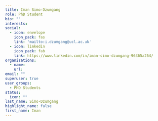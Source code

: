 ```yaml
---
title: Iman Simo-Dzumgang
role: PhD Student
bio: ""
interests:
social:
  - icon: envelope
    icon_pack: fas
    link: 'mailto:i.dzumgang@ucl.ac.uk'
  - icon: linkedin
    icon_pack: fab
    link: https://www.linkedin.com/in/iman-simo-dzumgang-96365a254/
organizations:
  - name: 
    url: 
email: ""
superuser: true
user_groups:
  - PhD Students
status:
  icon: ""
last_name: Simo-Dzumgang
highlight_name: false
first_name: Iman
---
```

<!-- BIO

{style="text-align: justify;"} -->
